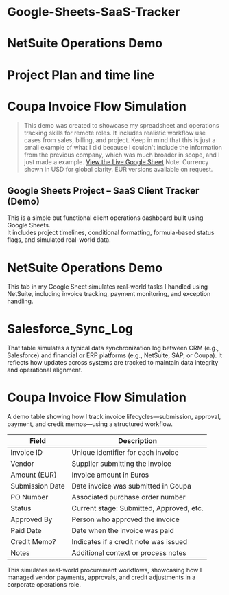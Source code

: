 # Google-Sheets-SaaS-Tracker
# NetSuite Operations Demo
# Project Plan and time line
# Coupa Invoice Flow Simulation

> This demo was created to showcase my spreadsheet and operations tracking skills for remote roles. It includes realistic workflow use cases from sales, billing, and project.
> Keep in mind that this is just a small example of what I did because I couldn't include the information from the previous company, which was much broader in scope, and I just made a  example.
[View the Live Google Sheet](https://docs.google.com/spreadsheets/d/1a5iRvAT9O27utn0Jz8UZo1fpdJZSbfpRfO0l6EF8ChY/edit?usp=sharing)
> Note: Currency shown in USD for global clarity. EUR versions available on request.





## Google Sheets Project – SaaS Client Tracker (Demo)
This is a simple but functional client operations dashboard built using Google Sheets.  
It includes project timelines, conditional formatting, formula-based status flags, and simulated real-world data.



# NetSuite Operations Demo
This tab in my Google Sheet simulates real-world tasks I handled using NetSuite, including invoice tracking, payment monitoring, and exception handling.

# Salesforce_Sync_Log
That table simulates a typical data synchronization log between CRM (e.g., Salesforce) and financial or ERP platforms (e.g., NetSuite, SAP, or Coupa). It reflects how updates across systems are tracked to maintain data integrity and operational alignment.

# Coupa Invoice Flow Simulation

A demo table showing how I track invoice lifecycles—submission, approval, payment, and credit memos—using a structured workflow.

| Field          | Description                             |
|----------------|------------------------------------------|
| Invoice ID     | Unique identifier for each invoice       |
| Vendor         | Supplier submitting the invoice          |
| Amount (EUR)   | Invoice amount in Euros                  |
| Submission Date| Date invoice was submitted in Coupa      |
| PO Number      | Associated purchase order number         |
| Status         | Current stage: Submitted, Approved, etc. |
| Approved By    | Person who approved the invoice          |
| Paid Date      | Date when the invoice was paid           |
| Credit Memo?   | Indicates if a credit note was issued    |
| Notes          | Additional context or process notes      |

This simulates real-world procurement workflows, showcasing how I managed vendor payments, approvals, and credit adjustments in a corporate operations role.









